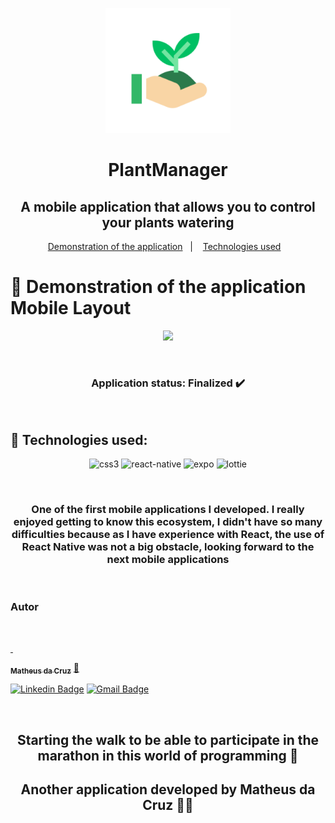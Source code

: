 <p align="center">
  <img src="./assets/icon.png" alt="PlantManager icon" width="200">
  <h1 align="center">PlantManager</p>
</p>

## <p><h2 align="center">A mobile application that allows you to control your plants watering</h2> </p>


<p align="center">
  <a href="#computer-demonstration-of-the-application-mobile-layout">Demonstration of the application</a>&nbsp;&nbsp;&nbsp;|&nbsp;&nbsp;&nbsp;
  <a href="#rocket-technologies-used">Technologies used</a>&nbsp;&nbsp;&nbsp;
</p>

# 📱 Demonstration of the application Mobile Layout

<p align="center">
  <img src="./.github/demonstration.gif" width="300px"/>
</p>

<p>&nbsp;</p>

<h3 align="center"> 
	 Application status: Finalized ✔️
</h3>

<p>&nbsp;</p>

## :rocket: Technologies used:

<p align="center">
<img src="https://xnrzwkuslogyvxcfkyyh.supabase.in/storage/v1/object/sign/projects-technologies-icons/css3_icon.svg?token=eyJhbGciOiJIUzI1NiIsInR5cCI6IkpXVCJ9.eyJ1cmwiOiJwcm9qZWN0cy10ZWNobm9sb2dpZXMtaWNvbnMvY3NzM19pY29uLnN2ZyIsImlhdCI6MTY0NDk2NjY0OCwiZXhwIjoxOTYwMzI2NjQ4fQ.3hY5ZCVizD-iwYAotRw28a_8-FyLEPI_cstW4VAHajA" alt="css3"  width="70" height="70"/>
<img src="https://xnrzwkuslogyvxcfkyyh.supabase.in/storage/v1/object/sign/projects-technologies-icons/react_native_icon.svg?token=eyJhbGciOiJIUzI1NiIsInR5cCI6IkpXVCJ9.eyJ1cmwiOiJwcm9qZWN0cy10ZWNobm9sb2dpZXMtaWNvbnMvcmVhY3RfbmF0aXZlX2ljb24uc3ZnIiwiaWF0IjoxNjQ0OTY2NjMyLCJleHAiOjE5NjAzMjY2MzJ9.kSIxvN2b9J8oDdBfNHA8MRWtAUFIHbq2uVpTjB_D4pA" alt="react-native" width="70" height="70"/>
<img src="https://xnrzwkuslogyvxcfkyyh.supabase.in/storage/v1/object/sign/projects-technologies-icons/expo_icon.png?token=eyJhbGciOiJIUzI1NiIsInR5cCI6IkpXVCJ9.eyJ1cmwiOiJwcm9qZWN0cy10ZWNobm9sb2dpZXMtaWNvbnMvZXhwb19pY29uLnBuZyIsImlhdCI6MTY0NDk2NjYxOCwiZXhwIjoxOTYwMzI2NjE4fQ.lx41cv5VYGvUAwdTYnz_opQ0Vuf6tICH0AMtVLpvdOg" alt="expo" width="70" height="70"/>
<img src="https://xnrzwkuslogyvxcfkyyh.supabase.in/storage/v1/object/sign/projects-technologies-icons/lottie_icon.svg?token=eyJhbGciOiJIUzI1NiIsInR5cCI6IkpXVCJ9.eyJ1cmwiOiJwcm9qZWN0cy10ZWNobm9sb2dpZXMtaWNvbnMvbG90dGllX2ljb24uc3ZnIiwiaWF0IjoxNjQ0OTY2NjA0LCJleHAiOjE5NjAzMjY2MDR9._bATRNw4NHTrysRsFKA0xqiFRJYXK06tGK4aRRwHBIs" alt="lottie" width="70" height="70"/>
</p>

<p>&nbsp;</p>

<h3 align="center">One of the first mobile applications I developed. I really enjoyed getting to know this ecosystem, I didn't have so many difficulties because as I have experience with React, the use of React Native was not a big obstacle, looking forward to the next mobile applications</h3>

<p>&nbsp;</p>

### Autor

<a href="https://app.rocketseat.com.br/me/matheus-da-cruz-frontend">
 <img style="border-radius: 50%;" src="https://avatars.githubusercontent.com/u/68445791?v=4" width="100px;" alt=""/>
<p>&nbsp;</p>
 <sub><b>Matheus da Cruz</b></sub></a> <a href="https://app.rocketseat.com.br/me/matheus-da-cruz-frontend" title="Rocketseat">  🚀</a>

[![Linkedin Badge](https://img.shields.io/badge/-Matheus-blue?style=flat-square&logo=Linkedin&logoColor=white&link=https://www.linkedin.com/in/matheus-cruz-frontend/)](https://www.linkedin.com/in/matheus-cruz-frontend/) 
[![Gmail Badge](https://img.shields.io/badge/-matheuswachcruz@gmail.com-c14438?style=flat-square&logo=Gmail&logoColor=white&link=mailto:matheuswachcruz@gmail.com)](mailto:matheuswachcruz@gmail.com)
<p>&nbsp;</p>

## **<p align="center">Starting the walk to be able to participate in the marathon in this world of programming 🏃‍</p>**

### <p> <h2 align="center">Another application developed by Matheus da Cruz 👨‍💻 </h2> </p>

